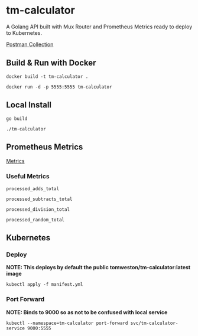 # tm-calculator

A Golang API built with Mux Router and Prometheus Metrics ready to deploy to Kubernetes.

[Postman Collection](postman_collection.json)

## Build & Run with Docker
```
docker build -t tm-calculator .
```
```
docker run -d -p 5555:5555 tm-calculator
```

## Local Install
```
go build
```
```
./tm-calculator
```

## Prometheus Metrics

[Metrics](http://127.0.0.1:5555/metrics)

### Useful Metrics

`processed_adds_total`

`processed_subtracts_total`

`processed_division_total`

`processed_random_total`

## Kubernetes

### Deploy

**NOTE: This deploys by default the public tomweston/tm-calculator:latest image**

```
kubectl apply -f manifest.yml
```

### Port Forward

**NOTE: Binds to 9000 so as not to be confused with local service**

```
kubectl --namespace=tm-calculator port-forward svc/tm-calculator-service 9000:5555
```
